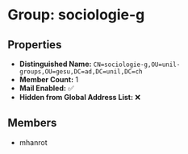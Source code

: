 # Group: sociologie-g

## Properties

- **Distinguished Name:** `CN=sociologie-g,OU=unil-groups,OU=gesu,DC=ad,DC=unil,DC=ch`
- **Member Count:** 1
- **Mail Enabled:** ✅
- **Hidden from Global Address List:** ❌

## Members

- mhanrot
